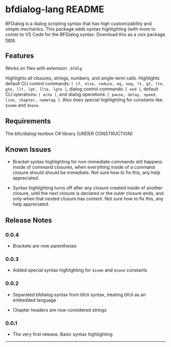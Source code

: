 # bfdialog-lang README

BFDialog is a dialog scripting syntax that has high customizability and simple mechanics. This package adds syntax highlighting (with more to come) to VS Code for the BFDialog syntax. Download this as a vsix package [here](https://drive.google.com/file/d/19uFvZN15rY1vNizoZUaBE0iLMBTBVi4L/view?usp=sharing).

## Features

Works on files with extension `.bfdlg`

Highlights all closures, strings, numbers, and single-term calls. Highlights default CLI control commands: `[ if, else, reduce, eq, neq, lt, gt, lte, gte, llt, lgt, llte, lgte ]`, dialog control commands: `[ end ]`, default CLI operations: `[ echo ]`, and dialog operations: `[ pause, delay, speed, line, chapter, nametag ]`. Also does special highlighting for constants like `$some` and `$none`.

## Requirements

The bfo/dialog-textbox C# library (UNDER CONSTRUCTION)

## Known Issues

- Bracket syntax highlighting for non-immediate commands still happens inside of command closures, when everything inside of a command closure should should be immediate. Not sure how to fix this, any help appreciated.

- Syntax highlighting turns off after any closure created inside of another closure, until the next closure is declared or the outer closure ends, and only when that nested closure has content. Not sure how to fix this, any help appreciated.

## Release Notes

### 0.0.4

- Brackets are now parentheses

### 0.0.3

- Added special syntax highlighting for `$some` and `$none` constants

### 0.0.2

- Separated bfdialog syntax from bfcli syntax, treating bfcli as an embedded language

- Chapter headers are now considered strings

### 0.0.1

- The very first release. Basic syntax highlighting.

---
